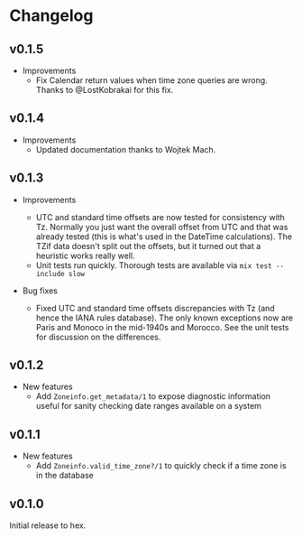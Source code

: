 # Changelog

## v0.1.5

* Improvements
  * Fix Calendar return values when time zone queries are wrong. Thanks to
    @LostKobrakai for this fix.

## v0.1.4

* Improvements
  * Updated documentation thanks to Wojtek Mach.

## v0.1.3

* Improvements
  * UTC and standard time offsets are now tested for consistency with Tz.
    Normally you just want the overall offset from UTC and that was already
    tested (this is what's used in the DateTime calculations). The TZif data
    doesn't split out the offsets, but it turned out that a heuristic works
    really well.
  * Unit tests run quickly. Thorough tests are available via `mix test --include
    slow`

* Bug fixes
  * Fixed UTC and standard time offsets discrepancies with Tz (and hence the IANA
    rules database). The only known exceptions now are Paris and Monoco in the
    mid-1940s and Morocco. See the unit tests for discussion on the differences.

## v0.1.2

* New features
  * Add `Zoneinfo.get_metadata/1` to expose diagnostic information useful for
    sanity checking date ranges available on a system

## v0.1.1

* New features
  * Add `Zoneinfo.valid_time_zone?/1` to quickly check if a time zone is in the
    database

## v0.1.0

Initial release to hex.

